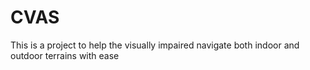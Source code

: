 # CVAS
This is a project to help the visually impaired navigate both indoor and outdoor terrains with ease
